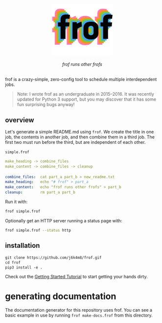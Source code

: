 <p align=center><img align=center src='docs/frof.png' width=200 /></p>
<h6 align=center>frof runs other frofs</h6>

frof is a crazy-simple, zero-config tool to schedule multiple interdependent jobs.

> Note: I wrote frof as an undergraduate in 2015–2016. It was recently updated for Python 3 support, but you may discover that it has some fun surprising bugs anyway!

## overview

Let's generate a simple README.md using `frof`. We create the title in one job, the contents in another job, and then combine them in a third job. The first two must run before the third, but are independent of each other.

`simple.frof`
```yml
make_heading -> combine_files
make_content -> combine_files -> cleanup

combine_files:  cat part_a part_b > new_readme.txt
make_heading:   echo "# frof" > part_a
make_content:   echo "frof runs other frofs" > part_b
cleanup:        rm part_a part_b
```

Run it with:

```bash
frof simple.frof
```

Optionally get an HTTP server running a status page with:

```bash
frof simple.frof --status http
```

## installation

```
git clone https://github.com/j6k4m8/frof.gif
cd frof
pip3 install -e .
```

Check out the [Getting Started Tutorial](docs/tutorial.md) to start getting your hands dirty.

# generating documentation

The documentation generator for this repository uses frof. You can see a basic example in use by running `frof make-docs.frof` from this directory.
